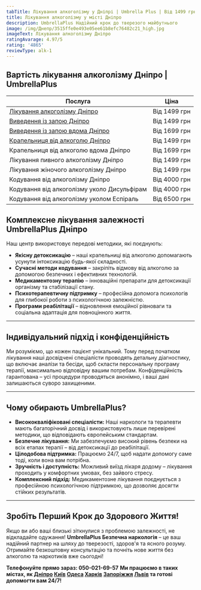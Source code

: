 ```yaml
---
tabTitle: Лікування алкоголізму у Дніпрі | Umbrella Plus | Від 1499 грн
title: Лікування алкоголізму у місті Дніпро
description: UmbrellaPlus Надійний крок до тверезого майбутнього
image: /img/Днепр/3515ffe0e493e05ee61b8efc76482c21_high.jpg
imageText: Лікування алкоголізму Дніпро
ratingAvarage: 4.97/5
rating: '4865'
reviewType: alk-1
---
```


## Вартість лікування алкоголізму Дніпро | UmbrellaPlus

| Послуга                                                             | Ціна         |
| ------------------------------------------------------------------- | ------------ |
| [Лікування алкоголізму Дніпро](lechenie-alkogolizma-dnepr-ua)       | Від 1499 грн |
| [Виведення із запою Дніпро](Vivod-iz-zapoia-dnepr-ua)               | Від 1499 грн |
| [Виведення із запою вдома Дніпро](Vivod-iz-zapoia-na-domy-dnepr-ua) | Від 1699 грн |
| [Крапельниця від алкоголю Дніпро](Kapelnica_ot_alkogola_dnepr)      | Від 1499 грн |
| Крапельниця від алкоголю вдома Дніпро                               | Від 1699 грн |
| Лікування пивного алкоголізму Дніпро                                | Від 1499 грн |
| Лікування жіночого алкоголізму Дніпро                               | Від 1499 грн |
| Кодування від алкоголізму Дніпро                                    | Від 4000 грн |
| Кодування від алкоголізму уколо Дисульфірам                         | Від 4000 грн |
| Кодування від алкоголізму уколом Еспіраль                           | Від 6500 грн |

## Комплексне лікування залежності UmbrellaPlus Дніпро

Наш центр використовує передові методики, які поєднують:

* **Якісну детоксикацію** – наші крапельниці від алкоголю допомагають усунути інтоксикацію будь-якої складності.
* **Сучасні методи кодування** – закріпіть відмову від алкоголю за допомогою безпечних і ефективних технологій.
* **Медикаментозну терапію** – інноваційні препарати для детоксикації організму та стабілізації стану.
* **Психотерапевтичну підтримку** – професійна допомога психологів для глибокої роботи з психологічною залежністю.
* **Програми реабілітації** – відновлення емоційної рівноваги та соціальна адаптація для повноцінного життя.

***

## Індивідуальний підхід і конфіденційність

Ми розуміємо, що кожен пацієнт унікальний. Тому перед початком лікування наші досвідчені спеціалісти проводять детальну діагностику, що включає аналізи та бесіди, щоб скласти персональну програму терапії, максимально відповідну вашим потребам.
Конфіденційність гарантована – усі процедури проводяться анонімно, і ваші дані залишаються суворо захищеними.

***

## Чому обирають UmbrellaPlus?

* **Висококваліфіковані спеціалісти:** Наші наркологи та терапевти мають багаторічний досвід і використовують лише перевірені методики, що відповідають європейським стандартам.
* **Безпечне лікування:** Ми забезпечуємо високий рівень безпеки на всіх етапах терапії – від детоксикації до реабілітації.
* **Цілодобова підтримка:** Працюємо 24/7, щоб надати допомогу саме тоді, коли вона вам потрібна.
* **Зручність і доступність:** Можливий виїзд лікаря додому – лікування проходить у комфортних умовах, без зайвого стресу.
* **Комплексний підхід:** Медикаментозне лікування поєднується з професійною психологічною підтримкою, що дозволяє досягти стійких результатів.

***

## Зробіть Перший Крок до Здорового Життя!

Якщо ви або ваші близькі зіткнулися з проблемою залежності, не відкладайте одужання! **UmbrellaPlus Безпечна наркологія** – це ваш надійний партнер на шляху до тверезості, здоров'я та ясного розуму.
Отримайте безкоштовну консультацію та почніть нове життя без алкоголю та наркотиків вже сьогодні!

**Телефонуйте прямо зараз: 050-021-69-57**
**Ми працюємо в таких містах, як [Дніпро](https://umbrella-plus.com.ua/uk/dnepr/) [Київ](https://umbrella-plus.com.ua/uk/kiev/) [Одеса](https://umbrella-plus.com.ua/uk/lechenie-alc/) [Харків](https://umbrella-plus.com.ua/uk/kharkiv/) [Запоріжжя](https://umbrella-plus.com.ua/uk/zaporozie/) [Львів](https://umbrella-plus.com.ua/uk/lviv/) та готові допомогти вам 24/7!**
